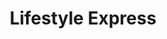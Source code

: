---
title: "Lifestyle Express"
url: /cardiff/lifestyle-express-cowbridge-road-east/
shop: Lebensmittel
---